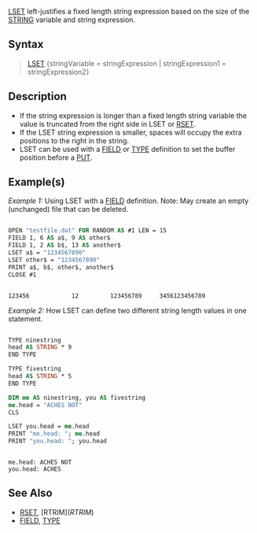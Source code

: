 [LSET](LSET) left-justifies a fixed length string expression based on the size of the [STRING](STRING) variable and string expression.

## Syntax

>  [LSET](LSET) {stringVariable = stringExpression | stringExpression1 = stringExpression2}

## Description

* If the string expression is longer than a fixed length string variable the value is truncated from the right side in LSET or [RSET](RSET).
* If the LSET string expression is smaller, spaces will occupy the extra positions to the right in the string. 
* LSET can be used with a [FIELD](FIELD) or [TYPE](TYPE) definition to set the buffer position before a [PUT](PUT).

## Example(s)

*Example 1:* Using LSET with a [FIELD](FIELD) definition. Note: May create an empty (unchanged) file that can be deleted.

```vb

OPEN "testfile.dat" FOR RANDOM AS #1 LEN = 15
FIELD 1, 6 AS a$, 9 AS other$
FIELD 1, 2 AS b$, 13 AS another$
LSET a$ = "1234567890"
LSET other$ = "1234567890"
PRINT a$, b$, other$, another$
CLOSE #1


```

```text

123456            12         123456789     3456123456789 

```

*Example 2:* How LSET can define two different string length values in one statement.

```vb

TYPE ninestring
head AS STRING * 9
END TYPE

TYPE fivestring
head AS STRING * 5
END TYPE

DIM me AS ninestring, you AS fivestring
me.head = "ACHES NOT"
CLS

LSET you.head = me.head
PRINT "me.head: "; me.head
PRINT "you.head: "; you.head

```

```text

me.head: ACHES NOT
you.head: ACHES

```

## See Also

* [RSET](RSET), [RTRIM$](RTRIM$)
* [FIELD](FIELD), [TYPE](TYPE)
